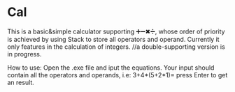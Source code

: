 # Cal
This is a basic&amp;simple calculator supporting ➕➖✖➗, whose order of priority is achieved by using Stack to store all operators and operand. Currently it only features in the calculation of integers. //a double-supporting version is in progress.

How to use:
Open the .exe file and iput the equations. 
Your input should contain all the operators and operands, i.e: 3+4*(5+2*1)=
press Enter to get an result.
